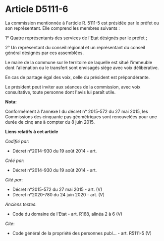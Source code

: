 # Article D5111-6

La commission mentionnée à l'article R. 5111-5 est présidée par le préfet ou son représentant. Elle comprend les membres
suivants :

1° Quatre représentants des services de l'Etat désignés par le préfet ;

2° Un représentant du conseil régional et un représentant du conseil général désignés par ces assemblées.

Le maire de la commune sur le territoire de laquelle est situé l'immeuble dont l'aliénation ou le transfert sont envisagés
siège avec voix délibérative.

En cas de partage égal des voix, celle du président est prépondérante.

Le président peut inviter aux séances de la commission, avec voix consultative, toute personne dont l'avis lui paraît utile.

**Nota:**

Conformément à l'annexe I du décret n° 2015-572 du 27 mai 2015, les Commissions des cinquante pas géométriques sont
renouvelées pour une durée de cinq ans à compter du 8 juin 2015.

**Liens relatifs à cet article**

_Codifié par_:

  - Décret n°2014-930 du 19 août 2014 - art.

_Créé par_:

  - Décret n°2014-930 du 19 août 2014 - art.

_Cité par_:

  - Décret n°2015-572 du 27 mai 2015 - art. (V)
  - Décret n°2020-780 du 24 juin 2020 - art. (V)

_Anciens textes_:

  - Code du domaine de l'Etat - art. R168, alinéa 2 à 6 (V)

_Cite_:

  - Code général de la propriété des personnes publ... - art. R5111-5 (V)
